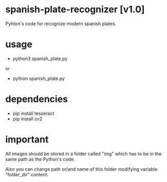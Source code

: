 # spanish-plate-recognizer [v1.0]
Pyhton's  code for recognize modern spanish plates.

# usage
- python3 spanish_plate.py

or

- python spanish_plate.py

# dependencies

- pip install tesseract
- pip install cv2

# important 

All images should be stored in a folder called "img" which has to be in the same path as the Python's code.

Also you can change path or/and name of this folder modifying variable "folder_dir" content.
